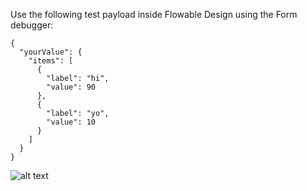 Use the following test payload inside Flowable Design using the Form debugger:

```
{
  "yourValue": {
    "items": [
      {
        "label": "hi",
        "value": 90
      },
      {
        "label": "yo",
        "value": 10
      }
    ]
  }
}
```

![alt text](assets/image.png)
